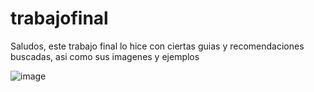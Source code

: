 # trabajofinal  

Saludos, este trabajo final lo hice con ciertas guias y recomendaciones buscadas, asi como sus imagenes y ejemplos

![image](https://user-images.githubusercontent.com/115595009/207202360-f30ad111-4354-40a5-867a-6739eda530aa.png)
